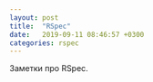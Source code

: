 ```yaml
---
layout: post
title:  "RSpec"
date:   2019-09-11 08:46:57 +0300
categories: rspec
---
```


Заметки про RSpec.